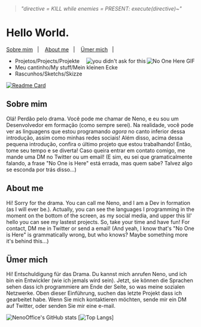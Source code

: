 > *"directive = KILL while enemies = PRESENT: execute(directive)~"*

# Hello World.

<p align="left">
    <a href="#sobre-mim">Sobre mim</a>&nbsp;&nbsp;&nbsp;|&nbsp;&nbsp;&nbsp;
    <a href="#about-me">About me</a>&nbsp;&nbsp;&nbsp;|&nbsp;&nbsp;&nbsp;
    <a href="#ümer-mich">Ümer mich</a>&nbsp;&nbsp;&nbsp;|&nbsp;&nbsp;&nbsp;
  </p>

<img align="right" alt="No One Here GIF" src="https://cdn.discordapp.com/attachments/848706933460172850/973835044042993734/eugenio_comglitch.png" />
<img align="right" alt="you didn't ask for this" src="https://gist.githubusercontent.com/nenooffice/c39f7da428e1859d46e3b541cdd86173/raw/3343304a3e599e4287a8c0616fd76a13053fb72b/noone.svg" />


<p align="left">
  
* Projetos/Projects/Projekte
* Meu cantinho/My stuff/Mein kleinen Ecke
* Rascunhos/Sketchs/Skizze

[![Readme Card](https://github-readme-stats.vercel.app/api/pin/?username=anuraghazra&repo=github-readme-stats)](https://github.com/anuraghazra/github-readme-stats)

## Sobre mim

Olá! Perdão pelo drama. Você pode me chamar de Neno, e eu sou um Desenvolvedor em formação (como sempre serei). Na realidade, você pode ver as linguagens que estou programando *agora* no canto inferior dessa introdução, assim como minhas redes sociais! Além disso, acima dessa pequena introdução, confira o último projeto que estou trabalhando! Então, tome seu tempo e se diverta! Caso queira entrar em contato comigo, me mande uma DM no Twitter ou um email! (E sim, eu sei que gramaticalmente falando, a frase "No One is Here"  está errada, mas quem sabe? Talvez algo se esconda por trás disso...)


## About me

Hi! Sorry for the drama. You can call me Neno, and I am a Dev in formation (as I will ever be.). Actually, you can see the languages I programming in the moment on the bottom of the screen, as my social media, and upper this lil' hello you can see my lastest projects. So, take your time and have fun! For contact, DM me in Twitter or send a email! (And yeah, I know that's "No One is Here" is grammatically wrong, but who knows? Maybe something more it's behind this...)

## Ümer mich

Hi! Entschuldigung für das Drama. Du kannst mich anrufen Neno, und ich bin ein Entwickler (wie ich jemals wird sein). Jetzt, sie können die Sprachen sehen dass ich programmiere am Ende der Seite, so was meine sozialen Netzwerke. Oben dieser Einführung, suchen das letzte Projekt dass ich gearbeitet habe. Wenn Sie mich kontaktieren möchten, sende mir ein DM auf Twitter, oder senden Sie mir eine e-mail.





![NenoOffice's GitHub stats](https://github-readme-stats.vercel.app/api?username=nenooffice&count_private=true&show_icons=true&theme=midnight-purple)
[![Top Langs](https://github-readme-stats.vercel.app/api/top-langs/?username=nenooffice&count_private=true&show_icons=true&theme=midnight-purple)]
